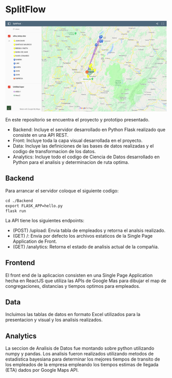 # SplitFlow 

![Mapa con triangulaciones de ubicacion de usuarios.](mapViewFront.png)

En este repositorio se encuentra el proyecto y prototipo presentado.

- Backend: Incluye el servidor desarrollado en Python Flask realizado que consiste en una API REST.
- Front: Incluye toda la capa visual desarrollada en el proyecto.
- Data: Incluye las definiciones de las bases de datos realizadas y el codigo de transformacion de los datos.
- Analytics: Incluye todo el codigo de Ciencia de Datos desarrollado en Python para el analisis y determinacion de ruta optima. 

## Backend

Para arrancar el servidor coloque el siguiente codigo:

```
cd ./Backend
export FLASK_APP=hello.py
flask run
```

La API tiene los siguientes endpoints:

- (POST) /upload: Envia tabla de empleados y retorna el analsis realizado. 
- (GET) /: Envia por defecto los archivos estaticos de la Single Page Application de Front.
- (GET) /analytics: Retorna el estado de analisis actual de la compañia.

## Frontend

El front end de la aplicacion consisten en una Single Page Application hecha en ReactJS que
utiliza las APIs de Google Mas para dibujar el map de congregaciones, distancias y tiempos
optimos para empleados.

## Data

Incluimos las tablas de datos en formato Excel utilizados para la presentacion y visual y los
analisis realizados.

## Analytics

La seccion de Analisis de Datos fue montando sobre python utilizando numpy y pandas. Los analisis
fueron realizados utilizando metodos de estadistica bayesiana para determinar los mejores tiempos
de transito de los empleados de la empresa empleando los tiempos estimas de llegada (ETA) dados
por Google Maps API.